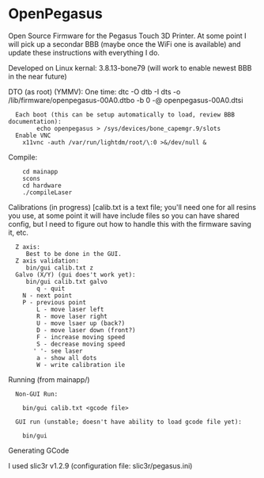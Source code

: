 # OpenPegasus
Open Source Firmware for the Pegasus Touch 3D Printer.  At some point I will pick up a secondar BBB (maybe once the WiFi one is available) and update these instructions with everything I do.

   Developed on Linux kernal: 3.8.13-bone79 (will work to enable newest BBB in the near future)

   DTO (as root) (YMMV):
      One time:
            dtc -O dtb -I dts -o /lib/firmware/openpegasus-00A0.dtbo  -b 0 -@ openpegasus-00A0.dtsi

      Each boot (this can be setup automatically to load, review BBB documentation):
            echo openpegasus > /sys/devices/bone_capemgr.9/slots 
      Enable VNC
	    x11vnc -auth /var/run/lightdm/root/\:0 >&/dev/null &

   Compile:

        cd mainapp
        scons
        cd hardware
        ./compileLaser

   Calibrations (in progress) [calib.txt is a text file; you'll need one for all resins you use, at some point it will have include files so you can have shared config, but I need to figure out how to handle this with the firmware saving it, etc.

      Z axis:
         Best to be done in the GUI.
      Z axis validation:
         bin/gui calib.txt z
      Galvo (X/Y) (gui does't work yet):
         bin/gui calib.txt galvo
            q - quit
	    N - next point
	    P - previous point
            L - move laser left
            R - move laser right
            U - move lsaer up (back?)
            D - move laser down (front?)
            F - increase moving speed
            S - decrease moving speed
           ' '- see laser
            a - show all dots
            W - write calibration ile
     
   Running (from mainapp/)

      Non-GUI Run:

        bin/gui calib.txt <gcode file>

      GUI run (unstable; doesn't have ability to load gcode file yet):

        bin/gui

Generating GCode

   I used slic3r v1.2.9  (configuration file: slic3r/pegasus.ini)


